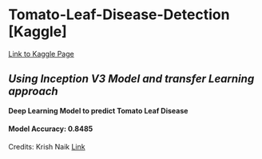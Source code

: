 # Tomato-Leaf-Disease-Detection [Kaggle]
[Link to Kaggle Page](https://www.kaggle.com/noulam/tomato)
## *Using Inception V3 Model and transfer Learning approach*

__Deep Learning Model to predict Tomato Leaf Disease__

#### Model Accuracy: 0.8485




Credits: Krish Naik 
[Link](https://www.youtube.com/watch?v=d0EbpxqMSvQ&t=970s)
